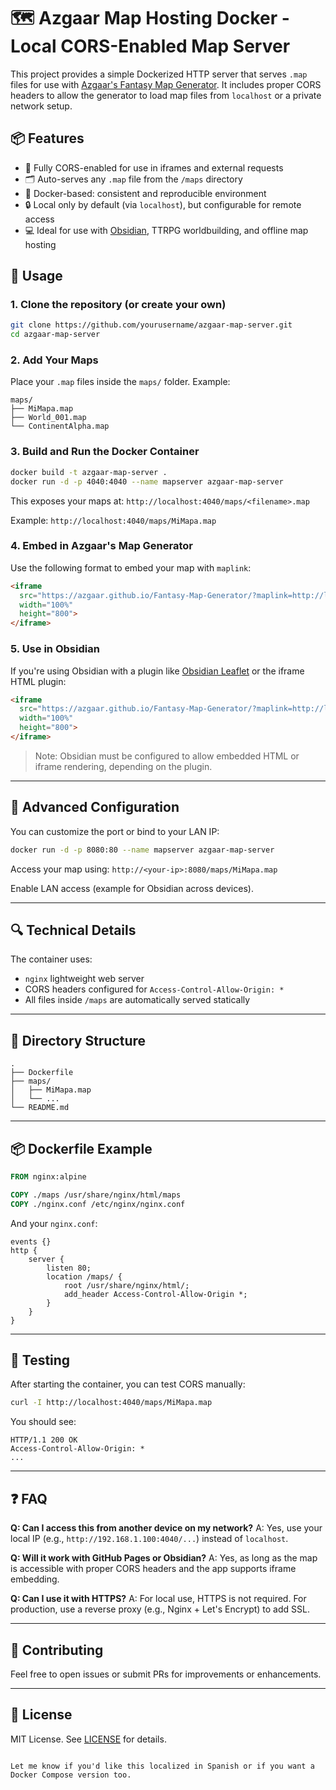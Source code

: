 
# 🗺️ Azgaar Map Hosting Docker - Local CORS-Enabled Map Server

This project provides a simple Dockerized HTTP server that serves `.map` files for use with [Azgaar's Fantasy Map Generator](https://azgaar.github.io/Fantasy-Map-Generator/). It includes proper CORS headers to allow the generator to load map files from `localhost` or a private network setup.

## 📦 Features

- 🔁 Fully CORS-enabled for use in iframes and external requests
- 🗂️ Auto-serves any `.map` file from the `/maps` directory
- 🐳 Docker-based: consistent and reproducible environment
- 🔒 Local only by default (via `localhost`), but configurable for remote access
- 💻 Ideal for use with [Obsidian](https://obsidian.md), TTRPG worldbuilding, and offline map hosting

## 🚀 Usage

### 1. Clone the repository (or create your own)

```bash
git clone https://github.com/yourusername/azgaar-map-server.git
cd azgaar-map-server
````

### 2. Add Your Maps

Place your `.map` files inside the `maps/` folder. Example:

```
maps/
├── MiMapa.map
├── World_001.map
└── ContinentAlpha.map
```

### 3. Build and Run the Docker Container

```bash
docker build -t azgaar-map-server .
docker run -d -p 4040:4040 --name mapserver azgaar-map-server
```

This exposes your maps at:
`http://localhost:4040/maps/<filename>.map`

Example:
`http://localhost:4040/maps/MiMapa.map`

### 4. Embed in Azgaar's Map Generator

Use the following format to embed your map with `maplink`:

```html
<iframe 
  src="https://azgaar.github.io/Fantasy-Map-Generator/?maplink=http://localhost:4040/maps/MiMapa.map" 
  width="100%" 
  height="800">
</iframe>
```

### 5. Use in Obsidian

If you're using Obsidian with a plugin like [Obsidian Leaflet](https://github.com/leafletjs/Leaflet) or the iframe HTML plugin:

```markdown
<iframe 
  src="https://azgaar.github.io/Fantasy-Map-Generator/?maplink=http://localhost:4040/maps/MiMapa.map" 
  width="100%" 
  height="800">
</iframe>
```

> Note: Obsidian must be configured to allow embedded HTML or iframe rendering, depending on the plugin.

---

## 🔧 Advanced Configuration

You can customize the port or bind to your LAN IP:

```bash
docker run -d -p 8080:80 --name mapserver azgaar-map-server
```

Access your map using:
`http://<your-ip>:8080/maps/MiMapa.map`

Enable LAN access (example for Obsidian across devices).

---

## 🔍 Technical Details

The container uses:

* `nginx` lightweight web server
* CORS headers configured for `Access-Control-Allow-Origin: *`
* All files inside `/maps` are automatically served statically

---

## 📁 Directory Structure

```
.
├── Dockerfile
├── maps/
│   ├── MiMapa.map
│   └── ...
└── README.md
```

---

## 📦 Dockerfile Example

```Dockerfile
FROM nginx:alpine

COPY ./maps /usr/share/nginx/html/maps
COPY ./nginx.conf /etc/nginx/nginx.conf
```

And your `nginx.conf`:

```nginx
events {}
http {
    server {
        listen 80;
        location /maps/ {
            root /usr/share/nginx/html/;
            add_header Access-Control-Allow-Origin *;
        }
    }
}
```

---

## 🧪 Testing

After starting the container, you can test CORS manually:

```bash
curl -I http://localhost:4040/maps/MiMapa.map
```

You should see:

```
HTTP/1.1 200 OK
Access-Control-Allow-Origin: *
...
```

---

## ❓ FAQ

**Q: Can I access this from another device on my network?**
A: Yes, use your local IP (e.g., `http://192.168.1.100:4040/...`) instead of `localhost`.

**Q: Will it work with GitHub Pages or Obsidian?**
A: Yes, as long as the map is accessible with proper CORS headers and the app supports iframe embedding.

**Q: Can I use it with HTTPS?**
A: For local use, HTTPS is not required. For production, use a reverse proxy (e.g., Nginx + Let's Encrypt) to add SSL.

---

## 🤝 Contributing

Feel free to open issues or submit PRs for improvements or enhancements.

---

## 📄 License

MIT License. See [LICENSE](LICENSE) for details.

```

Let me know if you'd like this localized in Spanish or if you want a Docker Compose version too.
```
